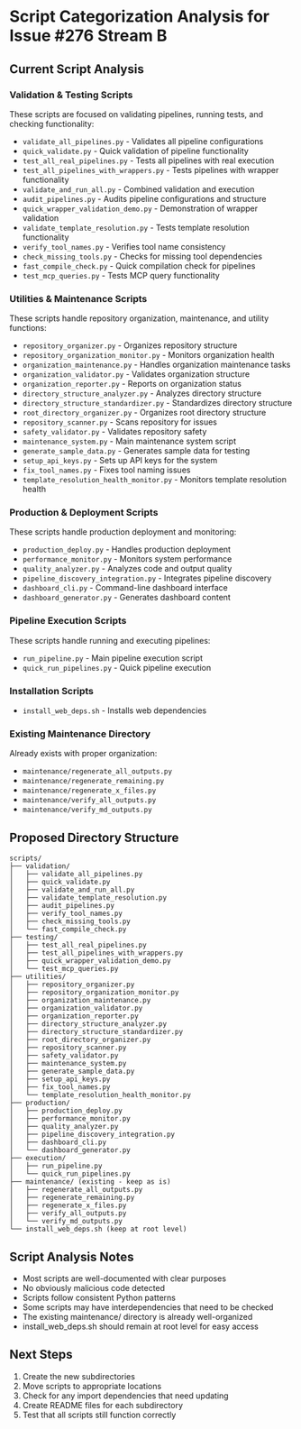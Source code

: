 # Script Categorization Analysis for Issue #276 Stream B

## Current Script Analysis

### Validation & Testing Scripts
These scripts are focused on validating pipelines, running tests, and checking functionality:

- `validate_all_pipelines.py` - Validates all pipeline configurations
- `quick_validate.py` - Quick validation of pipeline functionality  
- `test_all_real_pipelines.py` - Tests all pipelines with real execution
- `test_all_pipelines_with_wrappers.py` - Tests pipelines with wrapper functionality
- `validate_and_run_all.py` - Combined validation and execution
- `audit_pipelines.py` - Audits pipeline configurations and structure
- `quick_wrapper_validation_demo.py` - Demonstration of wrapper validation
- `validate_template_resolution.py` - Tests template resolution functionality
- `verify_tool_names.py` - Verifies tool name consistency
- `check_missing_tools.py` - Checks for missing tool dependencies
- `fast_compile_check.py` - Quick compilation check for pipelines
- `test_mcp_queries.py` - Tests MCP query functionality

### Utilities & Maintenance Scripts  
These scripts handle repository organization, maintenance, and utility functions:

- `repository_organizer.py` - Organizes repository structure
- `repository_organization_monitor.py` - Monitors organization health
- `organization_maintenance.py` - Handles organization maintenance tasks
- `organization_validator.py` - Validates organization structure
- `organization_reporter.py` - Reports on organization status
- `directory_structure_analyzer.py` - Analyzes directory structure
- `directory_structure_standardizer.py` - Standardizes directory structure
- `root_directory_organizer.py` - Organizes root directory structure
- `repository_scanner.py` - Scans repository for issues
- `safety_validator.py` - Validates repository safety
- `maintenance_system.py` - Main maintenance system script
- `generate_sample_data.py` - Generates sample data for testing
- `setup_api_keys.py` - Sets up API keys for the system
- `fix_tool_names.py` - Fixes tool naming issues
- `template_resolution_health_monitor.py` - Monitors template resolution health

### Production & Deployment Scripts
These scripts handle production deployment and monitoring:

- `production_deploy.py` - Handles production deployment
- `performance_monitor.py` - Monitors system performance  
- `quality_analyzer.py` - Analyzes code and output quality
- `pipeline_discovery_integration.py` - Integrates pipeline discovery
- `dashboard_cli.py` - Command-line dashboard interface
- `dashboard_generator.py` - Generates dashboard content

### Pipeline Execution Scripts
These scripts handle running and executing pipelines:

- `run_pipeline.py` - Main pipeline execution script
- `quick_run_pipelines.py` - Quick pipeline execution

### Installation Scripts
- `install_web_deps.sh` - Installs web dependencies

### Existing Maintenance Directory
Already exists with proper organization:
- `maintenance/regenerate_all_outputs.py`
- `maintenance/regenerate_remaining.py` 
- `maintenance/regenerate_x_files.py`
- `maintenance/verify_all_outputs.py`
- `maintenance/verify_md_outputs.py`

## Proposed Directory Structure

```
scripts/
├── validation/
│   ├── validate_all_pipelines.py
│   ├── quick_validate.py
│   ├── validate_and_run_all.py
│   ├── validate_template_resolution.py
│   ├── audit_pipelines.py
│   ├── verify_tool_names.py
│   ├── check_missing_tools.py
│   └── fast_compile_check.py
├── testing/
│   ├── test_all_real_pipelines.py
│   ├── test_all_pipelines_with_wrappers.py
│   ├── quick_wrapper_validation_demo.py
│   └── test_mcp_queries.py
├── utilities/
│   ├── repository_organizer.py
│   ├── repository_organization_monitor.py
│   ├── organization_maintenance.py
│   ├── organization_validator.py
│   ├── organization_reporter.py
│   ├── directory_structure_analyzer.py
│   ├── directory_structure_standardizer.py
│   ├── root_directory_organizer.py
│   ├── repository_scanner.py
│   ├── safety_validator.py
│   ├── maintenance_system.py
│   ├── generate_sample_data.py
│   ├── setup_api_keys.py
│   ├── fix_tool_names.py
│   └── template_resolution_health_monitor.py
├── production/
│   ├── production_deploy.py
│   ├── performance_monitor.py
│   ├── quality_analyzer.py
│   ├── pipeline_discovery_integration.py
│   ├── dashboard_cli.py
│   └── dashboard_generator.py
├── execution/
│   ├── run_pipeline.py
│   └── quick_run_pipelines.py
├── maintenance/ (existing - keep as is)
│   ├── regenerate_all_outputs.py
│   ├── regenerate_remaining.py
│   ├── regenerate_x_files.py
│   ├── verify_all_outputs.py
│   └── verify_md_outputs.py
└── install_web_deps.sh (keep at root level)
```

## Script Analysis Notes

- Most scripts are well-documented with clear purposes
- No obviously malicious code detected
- Scripts follow consistent Python patterns
- Some scripts may have interdependencies that need to be checked
- The existing maintenance/ directory is already well-organized
- install_web_deps.sh should remain at root level for easy access

## Next Steps

1. Create the new subdirectories
2. Move scripts to appropriate locations
3. Check for any import dependencies that need updating
4. Create README files for each subdirectory
5. Test that all scripts still function correctly
